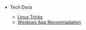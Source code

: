 
- Tech Docs

    - [Linux Tricks](tech/linux_setup.md)
    - [Windows App Recommadation](tech/windows_setup.md)